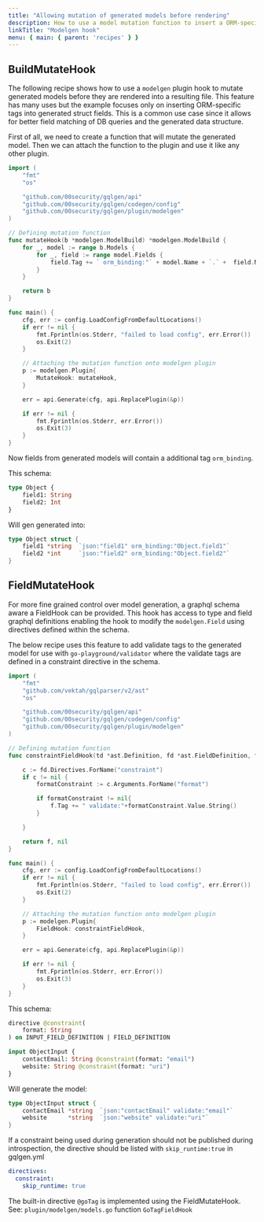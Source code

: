 ```yaml
---
title: "Allowing mutation of generated models before rendering"
description: How to use a model mutation function to insert a ORM-specific tags onto struct fields.
linkTitle: "Modelgen hook"
menu: { main: { parent: 'recipes' } }
---
```


## BuildMutateHook

The following recipe shows how to use a `modelgen` plugin hook to mutate generated
models before they are rendered into a resulting file. This feature has many uses but
the example focuses only on inserting ORM-specific tags into generated struct fields. This
is a common use case since it allows for better field matching of DB queries and
the generated data structure.

First of all, we need to create a function that will mutate the generated model.
Then we can attach the function to the plugin and use it like any other plugin.

``` go
import (
	"fmt"
	"os"

	"github.com/00security/gqlgen/api"
	"github.com/00security/gqlgen/codegen/config"
	"github.com/00security/gqlgen/plugin/modelgen"
)

// Defining mutation function
func mutateHook(b *modelgen.ModelBuild) *modelgen.ModelBuild {
	for _, model := range b.Models {
		for _, field := range model.Fields {
			field.Tag += ` orm_binding:"` + model.Name + `.` +  field.Name + `"`
		}
	}

	return b
}

func main() {
	cfg, err := config.LoadConfigFromDefaultLocations()
	if err != nil {
		fmt.Fprintln(os.Stderr, "failed to load config", err.Error())
		os.Exit(2)
	}

	// Attaching the mutation function onto modelgen plugin
	p := modelgen.Plugin{
		MutateHook: mutateHook,
	}

	err = api.Generate(cfg, api.ReplacePlugin(&p))

	if err != nil {
		fmt.Fprintln(os.Stderr, err.Error())
		os.Exit(3)
	}
}
```

Now fields from generated models will contain a additional tag `orm_binding`.

This schema:

```graphql
type Object {
    field1: String
    field2: Int
}
```

Will gen generated into:

```go
type Object struct {
	field1 *string  `json:"field1" orm_binding:"Object.field1"`
	field2 *int     `json:"field2" orm_binding:"Object.field2"`
}
```

## FieldMutateHook

For more fine grained control over model generation, a graphql schema aware a FieldHook can be provided. This hook has access to type and field graphql definitions enabling the hook to modify the `modelgen.Field` using directives defined within the schema.

The below recipe uses this feature to add validate tags to the generated model for use with `go-playground/validator` where the validate tags are defined in a constraint directive in the schema.

``` go
import (
	"fmt"
	"github.com/vektah/gqlparser/v2/ast"
	"os"

	"github.com/00security/gqlgen/api"
	"github.com/00security/gqlgen/codegen/config"
	"github.com/00security/gqlgen/plugin/modelgen"
)

// Defining mutation function
func constraintFieldHook(td *ast.Definition, fd *ast.FieldDefinition, f *modelgen.Field) (*modelgen.Field, error) {

	c := fd.Directives.ForName("constraint")
	if c != nil {
		formatConstraint := c.Arguments.ForName("format")

		if formatConstraint != nil{
			f.Tag += " validate:"+formatConstraint.Value.String()
		}

	}

	return f, nil
}

func main() {
	cfg, err := config.LoadConfigFromDefaultLocations()
	if err != nil {
		fmt.Fprintln(os.Stderr, "failed to load config", err.Error())
		os.Exit(2)
	}

	// Attaching the mutation function onto modelgen plugin
	p := modelgen.Plugin{
		FieldHook: constraintFieldHook,
	}

	err = api.Generate(cfg, api.ReplacePlugin(&p))

	if err != nil {
		fmt.Fprintln(os.Stderr, err.Error())
		os.Exit(3)
	}
}
```

This schema:

```graphql
directive @constraint(
    format: String
) on INPUT_FIELD_DEFINITION | FIELD_DEFINITION

input ObjectInput {
    contactEmail: String @constraint(format: "email")
    website: String @constraint(format: "uri")
}
```

Will generate the model:

```go
type ObjectInput struct {
	contactEmail *string  `json:"contactEmail" validate:"email"`
	website      *string  `json:"website" validate:"uri"`
}
```

If a constraint being used during generation should not be published during introspection, the directive should be listed with `skip_runtime:true` in gqlgen.yml
```yaml
directives:
  constraint:
    skip_runtime: true
```

The built-in directive `@goTag` is implemented using the FieldMutateHook. See: `plugin/modelgen/models.go` function `GoTagFieldHook`
